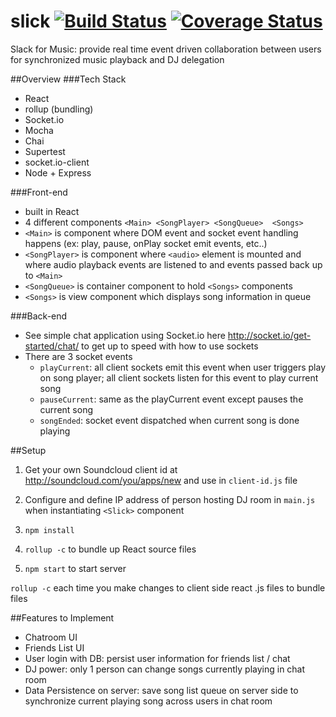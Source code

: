 # slick [![Build Status](https://travis-ci.org/cs-slick/slick.svg?branch=master)](https://travis-ci.org/cs-slick/slick) [![Coverage Status](https://coveralls.io/repos/github/cs-slick/slick/badge.svg?branch=master)](https://coveralls.io/github/cs-slick/slick?branch=master)
Slack for Music: provide real time event driven collaboration between users for synchronized music playback and DJ delegation

##Overview
###Tech Stack
- React
- rollup (bundling)
- Socket.io
- Mocha
- Chai
- Supertest
- socket.io-client
- Node + Express

###Front-end
- built in React
- 4 different components 
``<Main>
      <SongPlayer>
      <SongQueue> 
          <Songs>
``
- ``<Main>`` is component where DOM event and socket event handling happens (ex: play, pause, onPlay socket emit events, etc..)
- ``<SongPlayer>`` is component where ``<audio>`` element is mounted and where audio playback events are listened to and events passed back up to ``<Main>``
- ``<SongQueue>`` is container component to hold ``<Songs>`` components
- ``<Songs>`` is view component which displays song information in queue

###Back-end
- See simple chat application using Socket.io here http://socket.io/get-started/chat/ to get up to speed with how to use sockets
- There are 3 socket events
  - ``playCurrent``: all client sockets emit this event when user triggers play on song player; all client sockets listen for this event to play current song
  - ``pauseCurrent``:  same as the playCurrent event except pauses the current song
  - ``songEnded``: socket event dispatched when current song is done playing

##Setup
1. Get your own Soundcloud client id at http://soundcloud.com/you/apps/new and use in ``client-id.js`` file
2. Configure and define IP address of person hosting DJ room in ``main.js`` when instantiating ``<Slick>`` component 

3. ``npm install``
4. ``rollup -c`` to bundle up React source files
5. ``npm start`` to start server

``rollup -c`` each time you make changes to client side react .js files to bundle  files

##Features to Implement
- Chatroom UI
- Friends List UI 
- User login with DB:  persist user information for friends list / chat
- DJ power: only 1 person can change songs currently playing in chat room
- Data Persistence on server:  save song list queue on server side to synchronize current playing song across users in chat room
